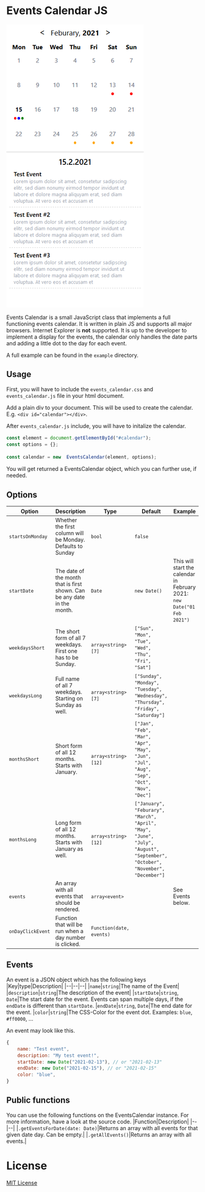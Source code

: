
# Events Calendar JS
![](/example/screenshot.png?raw=True)

Events Calendar is a small JavaScript class that implements a full functioning events calendar. It is written in plain JS and supports all major browsers. Internet Explorer is **not** supported.
It is up to the developer to implement a display for the events, the calendar only handles the date parts and adding a little dot to the day for each event.

A full example can be found in the `example` directory.

## Usage
First, you will have to include the `events_calendar.css` and `events_calendar.js` file in your html document.

Add a plain div to your document. This will be used to create the calendar. E.g. `<div id="calendar"></div>`.

After `events_calendar.js` include, you will have to initalize the calendar.
```js
const element = document.getElementById("#calendar");
const options = {};

const calendar = new  EventsCalendar(element, options);
```
You will get returned a EventsCalendar object, which you can further use, if needed.

## Options
|Option|Description|Type|Default|Example|
|--|--|--|--|--|
|`startsOnMonday`|Whether the first column will be Monday. Defaults to Sunday|`bool`|`false`||
`startDate`|The date of the month that is first shown. Can be any date in the month.|`Date`|`new Date()`|This will start the calendar in February 2021: `new Date("01 Feb 2021")`|
|`weekdaysShort`|The short form of all 7 weekdays. First one has to be Sunday.|`array<string>[7]`|`["Sun", "Mon", "Tue", "Wed", "Thu", "Fri", "Sat"]`||
|`weekdaysLong`|Full name of all 7 weekdays. Starting on Sunday as well.|`array<string>[7]`|`["Sunday", "Monday", "Tuesday", "Wednesday", "Thursday", "Friday", "Saturday"]`||
|`monthsShort`|Short form of all 12 months. Starts with January.|`array<string>[12]`|`["Jan", "Feb", "Mar", "Apr", "May", "Jun", "Jul", "Aug", "Sep", "Oct", "Nov", "Dec"]`||
|`monthsLong`|Long form of all 12 months. Starts with January as well.|`array<string>[12]`|`["January", "Feburary", "March", "April", "May", "June", "July", "August", "September", "October", "November", "December"]`||
|`events`|An array with all events that should be rendered.|`array<event>`||See Events below.|
|`onDayClickEvent`|Function that will be run when a day number is clicked.|`Function(date, events)`||

## Events
An event is a JSON object which has the following keys
|Key|type|Description|
|--|--|--|
|`name`|`string`|The name of the Event|
|`description`|`string`|The description of the event|
|`startDate`|`string`, `Date`|The start date for the event. Events can span multiple days, if the `endDate` is different than `startDate`.
|`endDate`|`string`, `Date`|The end date for the event.
|`color`|`string`|The CSS-Color for the event dot. Examples: `blue`, `#ff0000`, ...

An event may look like this.
```js
{
	name: "Test event",
	description: "My test event!",
	startDate: new Date("2021-02-13"), // or "2021-02-13"
	endDate: new Date("2021-02-15"), // or "2021-02-15"
	color: "blue",
}
```

## Public functions
You can use the following functions on the EventsCalendar instance. For more information, have a look at the source code.
|Function|Description|
|--|--|
|`.getEventsForDate(date: Date)`|Returns an array with all events for that given date day. Can be empty.|
|`.getAllEvents()`|Returns an array with all events.|


# License
[MIT License](https://opensource.org/licenses/MIT)
